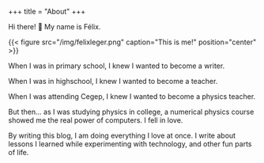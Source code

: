+++
title = "About"
+++

Hi there! :wave: My name is Félix.

{{< figure src="/img/felixleger.png" caption="This is me!" position="center" >}}

When I was in primary school, I knew I wanted to become a writer.

When I was in highschool, I knew I wanted to become a teacher.

When I was attending Cegep, I knew I wanted to become a physics teacher.

But then... as I was studying physics in college, a numerical physics course showed me the real power of
computers. I fell in love.

By writing this blog, I am doing everything I love at once. I write about lessons I learned while
experimenting with technology, and other fun parts of life.
